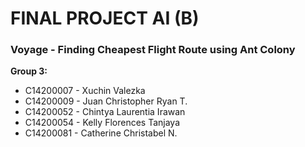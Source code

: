 # FINAL PROJECT AI (B)
### Voyage - Finding Cheapest Flight Route using Ant Colony

**Group 3:**
* C14200007 - Xuchin Valezka
* C14200009 - Juan Christopher Ryan T.
* C14200052 - Chintya Laurentia Irawan
* C14200054 - Kelly Florences Tanjaya
* C14200081 - Catherine Christabel N.
